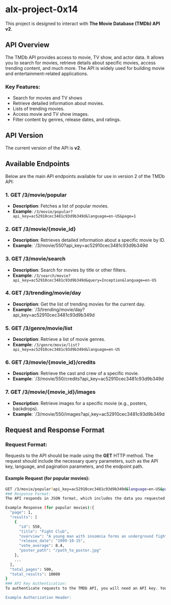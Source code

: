# alx-project-0x14

This project is designed to interact with **The Movie Database (TMDb) API v2**. 

## API Overview

The TMDb API provides access to movie, TV show, and actor data. It allows you to search for movies, retrieve details about specific movies, access trending content, and much more. The API is widely used for building movie and entertainment-related applications.

### Key Features:
- Search for movies and TV shows
- Retrieve detailed information about movies.
- Lists of trending movies. 
- Access movie and TV show images. 
- Filter content by genres, release dates, and ratings.

## API Version

The current version of the API is **v2**.

## Available Endpoints

Below are the main API endpoints available for use in version 2 of the TMDb API:

### 1. **GET /3/movie/popular**
   - **Description**: Fetches a list of popular movies.
   - **Example**: `/3/movie/popular?api_key=ac52910cec3481c93d9b349d&language=en-US&page=1`

### 2. **GET /3/movie/{movie_id}**
   - **Description**: Retrieves detailed information about a specific movie by ID.
   - **Example**: `/3/movie/550?api_key=ac52910cec3481c93d9b349d

### 3. **GET /3/movie/search**
   - **Description**: Search for movies by title or other filters.
   - **Example**: `/3/search/movie?api_key=ac52910cec3481c93d9b349d&query=Inception&language=en-US`

### 4. **GET /3/trending/movie/day**
   - **Description**: Get the list of trending movies for the current day.
   - **Example**: `/3/trending/movie/day?api_key=ac52910cec3481c93d9b349d

### 5. **GET /3/genre/movie/list**
   - **Description**: Retrieve a list of movie genres.
   - **Example**: `/3/genre/movie/list?api_key=ac52910cec3481c93d9b349d&language=en-US`

### 6. **GET /3/movie/{movie_id}/credits**
   - **Description**: Retrieve the cast and crew of a specific movie.
   - **Example**: `/3/movie/550/credits?api_key=ac52910cec3481c93d9b349d

### 7. **GET /3/movie/{movie_id}/images**
   - **Description**: Retrieve images for a specific movie (e.g., posters, backdrops).
   - **Example**: `/3/movie/550/images?api_key=ac52910cec3481c93d9b349d

## Request and Response Format

### Request Format:
Requests to the API should be made using the **GET** HTTP method. The request should include the necessary query parameters, such as the API key, language, and pagination parameters, and the endpoint path.

#### Example Request (for popular movies):
```bash
GET /3/movie/popular?api_key=ac52910cec3481c93d9b349d&language=en-US&page=1
### Response Format:
The API responds in JSON format, which includes the data you requested along with metadata about the request (e.g., page number, total results).

Example Response (for popular movies):{
  "page": 1,
  "results": [
    {
      "id": 550,
      "title": "Fight Club",
      "overview": "A young man with insomnia forms an underground fight club.",
      "release_date": "1999-10-15",
      "vote_average": 8.4,
      "poster_path": "/path_to_poster.jpg"
    },
    ...
  ],
  "total_pages": 500,
  "total_results": 10000
}
### API Key Authentication:
To authenticate requests to the TMDb API, you will need an API key. You can obtain an API key by creating an account and registering your app on TMDb's website. Once you have your API key, you include it in the request either via query parameter or HTTP header.

Example Authorization Header:
